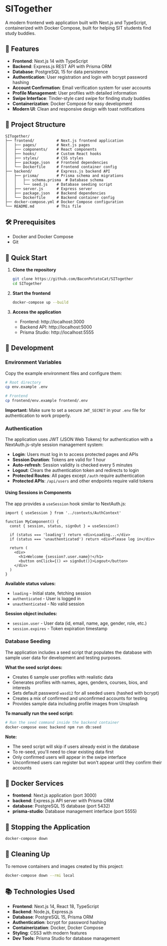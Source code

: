 # SITogether

A modern frontend web application built with Next.js and TypeScript, containerized with Docker Compose, built for helping SIT students find study buddies.

## 🚀 Features

- **Frontend**: Next.js 14 with TypeScript
- **Backend**: Express.js REST API with Prisma ORM
- **Database**: PostgreSQL 15 for data persistence
- **Authentication**: User registration and login with bcrypt password hashing
- **Account Confirmation**: Email verification system for user accounts
- **Profile Management**: User profiles with detailed information
- **Swipe Interface**: Tinder-style card swipe for finding study buddies
- **Containerization**: Docker Compose for easy development
- **Modern UI**: Clean and responsive design with toast notifications

## 📁 Project Structure

```
SITogether/
├── frontend/          # Next.js frontend application
│   ├── pages/         # Next.js pages
│   ├── components/    # React components
│   ├── hooks/         # Custom React hooks
│   ├── styles/        # CSS styles
│   ├── package.json   # Frontend dependencies
│   └── Dockerfile     # Frontend container config
├── backend/           # Express.js backend API
│   ├── prisma/        # Prisma schema and migrations
│   │   ├── schema.prisma  # Database schema
│   │   └── seed.js    # Database seeding script
│   ├── server.js      # Express server
│   ├── package.json   # Backend dependencies
│   └── Dockerfile     # Backend container config
├── docker-compose.yml # Docker Compose configuration
└── README.md          # This file
```

## 🛠️ Prerequisites

- Docker and Docker Compose
- Git

## 🚀 Quick Start

1. **Clone the repository**
   ```bash
   git clone https://github.com/BaconPotatoCat/SITogether
   cd SITogether
   ```

2. **Start the frontend**
   ```bash
   docker-compose up --build
   ```

3. **Access the application**
   - Frontend: http://localhost:3000
   - Backend API: http://localhost:5000
   - Prisma Studio: http://localhost:5555

## 🔧 Development

### Environment Variables

Copy the example environment files and configure them:

```bash
# Root directory
cp env.example .env

# Frontend
cp frontend/env.example frontend/.env
```

**Important:** Make sure to set a secure `JWT_SECRET` in your `.env` file for authentication to work properly.

### Authentication

The application uses JWT (JSON Web Tokens) for authentication with a NextAuth.js-style session management system:

- **Login**: Users must log in to access protected pages and APIs
- **Session Duration**: Tokens are valid for 1 hour
- **Auto-refresh**: Session validity is checked every 5 minutes
- **Logout**: Clears the authentication token and redirects to login
- **Protected Routes**: All pages except `/auth` require authentication
- **Protected APIs**: `/api/users` and other endpoints require valid tokens

#### Using Sessions in Components

The app provides a `useSession` hook similar to NextAuth.js:

```tsx
import { useSession } from '../contexts/AuthContext'

function MyComponent() {
  const { session, status, signOut } = useSession()

  if (status === 'loading') return <div>Loading...</div>
  if (status === 'unauthenticated') return <div>Please log in</div>

  return (
    <div>
      <h1>Welcome {session?.user.name}!</h1>
      <button onClick={() => signOut()}>Logout</button>
    </div>
  )
}
```

**Available status values:**
- `loading` - Initial state, fetching session
- `authenticated` - User is logged in
- `unauthenticated` - No valid session

**Session object includes:**
- `session.user` - User data (id, email, name, age, gender, role, etc.)
- `session.expires` - Token expiration timestamp

### Database Seeding

The application includes a seed script that populates the database with sample user data for development and testing purposes.

**What the seed script does:**
- Creates 6 sample user profiles with realistic data
- Generates profiles with names, ages, genders, courses, bios, and interests
- Sets default password `wasd12` for all seeded users (hashed with bcrypt)
- Creates a mix of confirmed and unconfirmed accounts for testing
- Provides sample data including profile images from Unsplash

**To manually run the seed script:**

```bash
# Run the seed command inside the backend container
docker-compose exec backend npm run db:seed
```

**Note:** 
- The seed script will skip if users already exist in the database
- To re-seed, you'll need to clear existing data first
- Only confirmed users will appear in the swipe interface
- Unconfirmed users can register but won't appear until they confirm their accounts

## 🐳 Docker Services

- **frontend**: Next.js application (port 3000)
- **backend**: Express.js API server with Prisma ORM
- **database**: PostgreSQL 15 database (port 5432)
- **prisma-studio**: Database management interface (port 5555)

## 🛑 Stopping the Application

```bash
docker-compose down
```

## 🧹 Cleaning Up

To remove containers and images created by this project:

```bash
docker-compose down --rmi local
```

## 📚 Technologies Used

- **Frontend**: Next.js 14, React 18, TypeScript
- **Backend**: Node.js, Express.js
- **Database**: PostgreSQL 15, Prisma ORM
- **Authentication**: bcrypt for password hashing
- **Containerization**: Docker, Docker Compose
- **Styling**: CSS3 with modern features
- **Dev Tools**: Prisma Studio for database management

